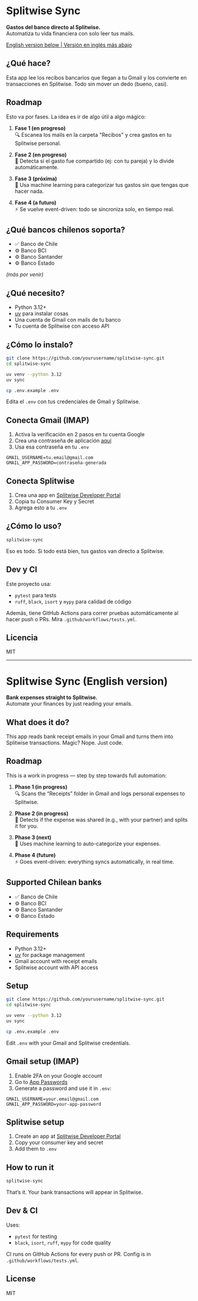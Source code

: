 # Splitwise Sync

**Gastos del banco directo al Splitwise.**  
Automatiza tu vida financiera con solo leer tus mails.

[English version below | Versión en inglés más abajo](#english-version)

## ¿Qué hace?

Esta app lee los recibos bancarios que llegan a tu Gmail y los convierte en transacciones en Splitwise. Todo sin mover un dedo (bueno, casi).

## Roadmap

Esto va por fases. La idea es ir de algo útil a algo mágico:

1. **Fase 1 (en progreso)**  
   🔍 Escanea los mails en la carpeta "Recibos" y crea gastos en tu Splitwise personal.

2. **Fase 2 (en progreso)**  
   💑 Detecta si el gasto fue compartido (ej: con tu pareja) y lo divide automáticamente.

3. **Fase 3 (próxima)**  
   🧠 Usa machine learning para categorizar tus gastos sin que tengas que hacer nada.

4. **Fase 4 (a futuro)**  
   ⚡ Se vuelve event-driven: todo se sincroniza solo, en tiempo real.


## ¿Qué bancos chilenos soporta?

- ✅ Banco de Chile  
- ⚙️ Banco BCI  
- ⚙️ Banco Santander  
- ⚙️ Banco Estado  

*(más por venir)*

## ¿Qué necesito?

- Python 3.12+
- [uv](https://github.com/astral-sh/uv) para instalar cosas
- Una cuenta de Gmail con mails de tu banco
- Tu cuenta de Splitwise con acceso API

## ¿Cómo lo instalo?

```bash
git clone https://github.com/yourusername/splitwise-sync.git
cd splitwise-sync

uv venv --python 3.12
uv sync 

cp .env.example .env
```

Edita el `.env` con tus credenciales de Gmail y Splitwise.

## Conecta Gmail (IMAP)

1. Activa la verificación en 2 pasos en tu cuenta Google  
2. Crea una contraseña de aplicación [aquí](https://myaccount.google.com/apppasswords)  
3. Usa esa contraseña en tu `.env`

```env
GMAIL_USERNAME=tu.email@gmail.com
GMAIL_APP_PASSWORD=contraseña-generada
```

## Conecta Splitwise

1. Crea una app en [Splitwise Developer Portal](https://secure.splitwise.com/apps)  
2. Copia tu Consumer Key y Secret  
3. Agrega esto a tu `.env`

## ¿Cómo lo uso?

```bash
splitwise-sync
```

Eso es todo. Si todo está bien, tus gastos van directo a Splitwise.

## Dev y CI

Este proyecto usa:

- `pytest` para tests
- `ruff`, `black`, `isort` y `mypy` para calidad de código

Además, tiene GitHub Actions para correr pruebas automáticamente al hacer push o PRs. Mira `.github/workflows/tests.yml`.

## Licencia

MIT

---

<a name="english-version"></a>

# Splitwise Sync (English version)

**Bank expenses straight to Splitwise.**  
Automate your finances by just reading your emails.

## What does it do?

This app reads bank receipt emails in your Gmail and turns them into Splitwise transactions. Magic? Nope. Just code.


## Roadmap

This is a work in progress — step by step towards full automation:

1. **Phase 1 (in progress)**  
   🔍 Scans the “Receipts” folder in Gmail and logs personal expenses to Splitwise.

2. **Phase 2 (in progress)**  
   💑 Detects if the expense was shared (e.g., with your partner) and splits it for you.

3. **Phase 3 (next)**  
   🧠 Uses machine learning to auto-categorize your expenses.

4. **Phase 4 (future)**  
   ⚡ Goes event-driven: everything syncs automatically, in real time.


## Supported Chilean banks

- ✅ Banco de Chile  
- ⚙️ Banco BCI  
- ⚙️ Banco Santander  
- ⚙️ Banco Estado

## Requirements

- Python 3.12+
- [uv](https://github.com/astral-sh/uv) for package management
- Gmail account with receipt emails
- Splitwise account with API access

## Setup

```bash
git clone https://github.com/yourusername/splitwise-sync.git
cd splitwise-sync

uv venv --python 3.12
uv sync

cp .env.example .env
```

Edit `.env` with your Gmail and Splitwise credentials.

## Gmail setup (IMAP)

1. Enable 2FA on your Google account  
2. Go to [App Passwords](https://myaccount.google.com/apppasswords)  
3. Generate a password and use it in `.env`:

```env
GMAIL_USERNAME=your.email@gmail.com
GMAIL_APP_PASSWORD=your-app-password
```

## Splitwise setup

1. Create an app at [Splitwise Developer Portal](https://secure.splitwise.com/apps)  
2. Copy your consumer key and secret  
3. Add them to `.env`

## How to run it

```bash
splitwise-sync
```

That’s it. Your bank transactions will appear in Splitwise.

## Dev & CI

Uses:

- `pytest` for testing  
- `black`, `isort`, `ruff`, `mypy` for code quality  

CI runs on GitHub Actions for every push or PR. Config is in `.github/workflows/tests.yml`.

## License

MIT
